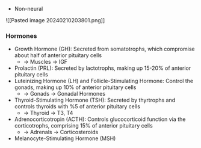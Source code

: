 - Non-neural

![[Pasted image 20240210203801.png]]

### Hormones
- Growth Hormone (GH): Secreted from somatotrophs, which compromise about half of anterior pituitary cells
	- -> Muscles -> IGF
- Prolactin (PRL): Secreted by lactotrophs, making up 15-20% of anterior pituitary cells
- Luteinizing Hormone (LH) and Follicle-Stimulating Hormone: Control the gonads, making up 10% of anterior pituitary cells
	- -> Gonads -> Gonadal Hormones
- Thyroid-Stimulating Hormone (TSH): Secreted by thyrtrophs and controls thyroids with %5 of anterior pituitary cells
	- -> Thyroid -> T3, T4
- Adrenocorticotropin (ACTH): Controls glucocorticoid function via the corticotrophs, comprising 15% of anterior pituitary cells
	- -> Adrenals -> Corticosteroids
- Melanocyte-Stimulating Hormone (MSH)